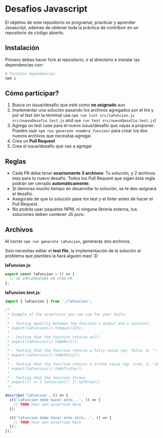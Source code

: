# Desafios Javascript

El objetivo de este repositorio es programar, practicar y aprender Javascript, ademas de obtener toda la práctica de contribuir en un repositorio de código abierto.

## Instalación

Primero debes hacer fork al repositorio, ir al directorio e instalar las dependencias con:

```bash
# Instalar dependencias
npm i
```

## Cómo participar?

1. Busca un issue/desafío que esté como **no asignado** aun
2. Implementar una solución pasando los archivos agregados por el lint y por el test (en la terminal usa `npm run lint src/laFuncion.js src/nuevoDesafio.test.js` and `npm run test src/nuevoDesafio.test.js`)
3. Agrega un test case para el nuevo issue/desafío que vayas a proponer. Puedes usar `npm run generate <nombre_funcion>` para crear los dos nuevos archivos que necesitas agregar.
4. Crea un **Pull Request**
5. Crea el issue/desafío que vas a agregar

## Reglas

- Cada PR debe tener **exactamente 3 archivos**: Tu solución, y 2 archivos mas para tu nuevo desafío. Todos los Pull Request que sigan ésta regla podrán ser cerrado **automáticamente**.
- Si demoras mucho tiempo en desarrollar tu solución, se te des-asignará el desafío.
- Asegúrate de que tu solución pase los test y el linter antes de hacer el Pull Request.
- No podrás usar paquetes NPM, ni ninguna libreria externa, tus soluciones deben contener JS puro.

## Archivos

Al correr `npm run generate laFuncion`, generarás dos archivos.

Solo necesitas editar el **test file**, la implementación de la solución al problema que plantées la hará alguien mas! :D

**laFuncion.js**:

```js
export const laFuncion = () => {
  // SE IMPLEMENTARA EN OTRO PR
};
```

**laFuncion.test.js**:

```js
import { laFuncion } from './laFuncion';

/*
 * Example of the assertions you can use for your tests:
 *
 * - Testing equality between the function's output and a constant:
 * expect(laFuncion()).toEqual(123);
 *
 * - Testing that the function returns null:
 * expect(laFuncion()).toBeNull();
 *
 * - Testing that the function returns a falsy value (eg. false, 0, "")
 * expect(laFuncion()).toBeFalsy();
 *
 * - Testing that the function returns a truthy value (eg. true, 1, "abc")
 * expect(laFuncion()).toBeTruthy();
 *
 * - Testing that the function throws
 * expect(() => { laFuncion(); }).toThrow();
 */

describe('laFuncion', () => {
  it('laFuncion debe hacer esto...', () => {
    // TODO Your own assertion here
  });

  it('laFuncion debe hacer esto otro...', () => {
    // TODO Your own assertion here
  });
});
```
